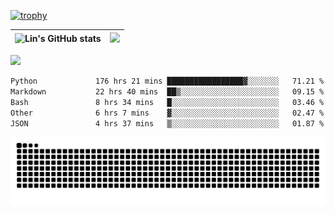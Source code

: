 [![trophy](https://github-profile-trophy.vercel.app/?username=ocss884&column=7)](https://github.com/ocss884)

| ![Lin's GitHub stats](https://github-readme-stats.vercel.app/api?username=ocss884&show_icons=true&hide_border=True&count_private=true) | ![](https://github-readme-streak-stats.herokuapp.com?user=ocss884&hide_border=true&date_format=M%20j%5B%2C%20Y%5D&ring=7EDDCF&fire=7EDDCF") |
| ------------------------------------------------------------ | ------------------------------------------------------------ |

![](https://komarev.com/ghpvc/?username=ocss884&color=brightgreen)

<!--START_SECTION:waka-->

```txt
Python             176 hrs 21 mins █████████████████▓░░░░░░░   71.21 %
Markdown           22 hrs 40 mins  ██▒░░░░░░░░░░░░░░░░░░░░░░   09.15 %
Bash               8 hrs 34 mins   █░░░░░░░░░░░░░░░░░░░░░░░░   03.46 %
Other              6 hrs 7 mins    ▓░░░░░░░░░░░░░░░░░░░░░░░░   02.47 %
JSON               4 hrs 37 mins   ▒░░░░░░░░░░░░░░░░░░░░░░░░   01.87 %
```

<!--END_SECTION:waka-->

<p align="center">
   <img src="https://github.com/ocss884/ocss884/blob/output/github-snake.svg" alt="snake">
</p>

